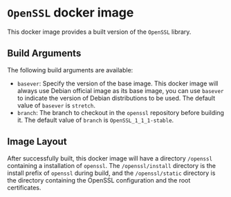 # `OpenSSL` docker image

This docker image provides a built version of the `OpenSSL` library.

## Build Arguments

The following build arguments are available:

* `basever`: Specify the version of the base image. This docker image will always use Debian official image as its base image, you can use `basever` to indicate the version of Debian distributions to be used. The default value of `basever` is `stretch`.
* `branch`: The branch to checkout in the `openssl` repository before building it. The default value of `branch` is `OpenSSL_1_1_1-stable`.

## Image Layout

After successfully built, this docker image will have a directory `/openssl` containing a installation of `openssl`. The `/openssl/install` directory is the install prefix of `openssl` during build, and the `/openssl/static` directory is the directory containing the OpenSSL configuration and the root certificates.
